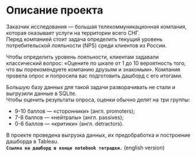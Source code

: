 # Описание проекта
Заказчик исследования — большая телекоммуникационная компания, которая оказывает услуги на территории всего СНГ.  
Перед компанией стоит задача определить текущий уровень потребительской лояльности (NPS) среди клиентов из России.  

Чтобы определить уровень лояльности, клиентам задавали классический вопрос: «Оцените по шкале от 1 до 10 вероятность того, что вы порекомендуете компанию
друзьям и знакомым». Компания провела опрос и попросила вас подготовить дашборд с его итогами. 

Большую базу данных для такой задачи разворачивать не стали и выгрузили данные в SQLite.  
Чтобы оценить результаты опроса, оценки обычно делят на три группы:  
- 9-10 баллов — «cторонники» (англ. promoters);
- 7-8 баллов — «нейтралы» (англ. passives);
- 0-6 баллов — «критики» (англ. detractors).

В проекте проведена выгрузка данных, их предобработка и построение дашборда в Tableau.  
**`Ссылка на дашборд в конце notebook тетрадки.`**  (english version)
